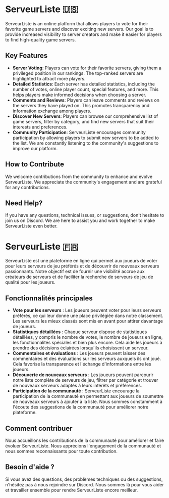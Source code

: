 # ServeurListe 🇺🇸

ServeurListe is an online platform that allows players to vote for their favorite game servers and discover exciting new servers. Our goal is to provide increased visibility to server creators and make it easier for players to find high-quality game servers.

## Key Features

- **Server Voting**: Players can vote for their favorite servers, giving them a privileged position in our rankings. The top-ranked servers are highlighted to attract more players.
- **Detailed Statistics**: Each server has detailed statistics, including the number of votes, online player count, special features, and more. This helps players make informed decisions when choosing a server.
- **Comments and Reviews**: Players can leave comments and reviews on the servers they have played on. This promotes transparency and information exchange among players.
- **Discover New Servers**: Players can browse our comprehensive list of game servers, filter by category, and find new servers that suit their interests and preferences.
- **Community Participation**: ServeurListe encourages community participation by allowing players to submit new servers to be added to the list. We are constantly listening to the community's suggestions to improve our platform.

## How to Contribute

We welcome contributions from the community to enhance and evolve ServeurListe. We appreciate the community's engagement and are grateful for any contributions.

## Need Help?

If you have any questions, technical issues, or suggestions, don't hesitate to join us on Discord. We are here to assist you and work together to make ServeurListe even better.




# ServeurListe 🇫🇷

ServeurListe est une plateforme en ligne qui permet aux joueurs de voter pour leurs serveurs de jeu préférés et de découvrir de nouveaux serveurs passionnants. Notre objectif est de fournir une visibilité accrue aux créateurs de serveurs et de faciliter la recherche de serveurs de jeu de qualité pour les joueurs.

## Fonctionnalités principales

- **Vote pour les serveurs** : Les joueurs peuvent voter pour leurs serveurs préférés, ce qui leur donne une place privilégiée dans notre classement. Les serveurs les mieux classés sont mis en avant pour attirer davantage de joueurs.
- **Statistiques détaillées** : Chaque serveur dispose de statistiques détaillées, y compris le nombre de votes, le nombre de joueurs en ligne, les fonctionnalités spéciales et bien plus encore. Cela aide les joueurs à prendre des décisions éclairées lorsqu'ils choisissent un serveur.
- **Commentaires et évaluations** : Les joueurs peuvent laisser des commentaires et des évaluations sur les serveurs auxquels ils ont joué. Cela favorise la transparence et l'échange d'informations entre les joueurs.
- **Découverte de nouveaux serveurs** : Les joueurs peuvent parcourir notre liste complète de serveurs de jeu, filtrer par catégorie et trouver de nouveaux serveurs adaptés à leurs intérêts et préférences.
- **Participation de la communauté** : ServeurListe encourage la participation de la communauté en permettant aux joueurs de soumettre de nouveaux serveurs à ajouter à la liste. Nous sommes constamment à l'écoute des suggestions de la communauté pour améliorer notre plateforme.

## Comment contribuer

Nous accueillons les contributions de la communauté pour améliorer et faire évoluer ServeurListe. Nous apprécions l'engagement de la communauté et nous sommes reconnaissants pour toute contribution.

## Besoin d'aide ?

Si vous avez des questions, des problèmes techniques ou des suggestions, n'hésitez pas à nous rejoindre sur Discord. Nous sommes là pour vous aider et travailler ensemble pour rendre ServeurListe encore meilleur.



